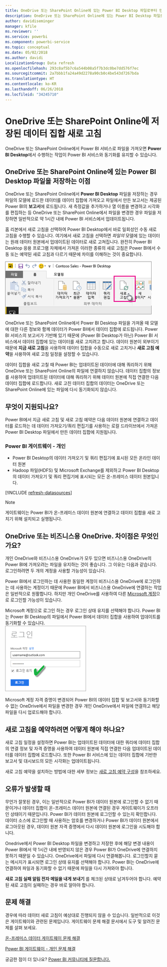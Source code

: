 ```yaml
---
title: OneDrive 또는 SharePoint Online에 있는 Power BI Desktop 파일로부터 만들어진 데이터 집합 새로 고침
description: OneDrive 또는 SharePoint Online에 있는 Power BI Desktop 파일로부터 만들어진 데이터 집합 새로 고침
author: davidiseminger
manager: kfile
ms.reviewer: ''
ms.service: powerbi
ms.component: powerbi-service
ms.topic: conceptual
ms.date: 05/02/2018
ms.author: davidi
LocalizationGroup: Data refresh
ms.openlocfilehash: 293c8af5b7c6a544b08a5f7b3dc0be7dd576f7ec
ms.sourcegitcommit: 2a7bbb1fa24a49d2278a90cb0c4be543d7267bda
ms.translationtype: HT
ms.contentlocale: ko-KR
ms.lasthandoff: 06/26/2018
ms.locfileid: "34245710"
---
```

# <a name="refresh-a-dataset-stored-on-onedrive-or-sharepoint-online"></a>OneDrive 또는 SharePoint Online에 저장된 데이터 집합 새로 고침
OneDrive 또는 SharePoint Online에서 Power BI 서비스로 파일을 가져오면 **Power BI Desktop**에서 수행하는 작업이 Power BI 서비스와 동기화를 유지할 수 있습니다.

## <a name="advantages-of-storing-a-power-bi-desktop-file-on-onedrive-or-sharepoint-online"></a>OneDrive 또는 SharePoint Online에 있는 Power BI Desktop 파일을 저장하는 이점
OneDrive 또는 SharePoint Online에서 **Power BI Desktop** 파일을 저장하는 경우 파일의 모델에 로드한 데이터를 데이터 집합에 가져오고 파일에서 만든 보고서는 제공된 Power BI의 **보고서**에 로드됩니다. 새 측정값을 추가하거나 열 이름을 변경하고 시각화를 편집하는 등 OneDrive 또는 SharePoint Online에서 파일을 변경한 경우 파일을 저장하면 일반적으로 약 1시간 내에 Power BI 서비스에서 업데이트됩니다.

홈 리본에서 새로 고침을 선택하여 Power BI Desktop에서 바로 일회성인 수동 새로 고침을 수행할 수 있습니다. 여기에서 새로 고침을 선택하면 *파일의* 모델에 있는 데이터는 원래 데이터 원본에서 업데이트된 데이터로 새로 고쳐집니다. 완전히 Power BI Desktop 응용 프로그램 자체에서 가져온 이러한 종류의 새로 고침은 Power BI에서 수동 또는 예약된 새로 고침과 다르기 때문에 차이를 이해하는 것이 중요합니다.

![](media/refresh-desktop-file-onedrive/pbix-refresh.png)

OneDrive 또는 SharePoint Online에서 Power BI Desktop 파일을 가져올 때 모델에 대한 다른 정보와 함께 데이터가 Power BI에서 데이터 집합에 로드됩니다. Power BI 서비스의 보고서가 기반해 있기 때문에 (Power BI Desktop가 아닌) Power BI 서비스에서 데이터 집합에 있는 데이터를 새로 고치려고 합니다. 데이터 원본이 외부이기 때문에 **지금 새로 고침**을 사용하여 데이터 집합을 수동으로 새로 고치거나 **새로 고침 예약**을 사용하여 새로 고침 일정을 설정할 수 있습니다.

데이터 집합을 새로 고칠 때 Power BI는 업데이트된 데이터에 대해 쿼리하기 위해 OneDrive 또는 SharePoint Online의 파일에 연결하지 않습니다. 데이터 집합의 정보를 사용하여 업데이트된 데이터에 대해 쿼리하기 위해 데이터 원본에 직접 연결한 다음 데이터 집합에 로드합니다. 새로 고친 데이터 집합의 데이터는 OneDrive 또는 SharePoint Online에 있는 파일에 다시 동기화되지 않습니다.

## <a name="whats-supported"></a>무엇이 지원되나요?
Power BI에서 지금 새로 고침 및 새로 고침 예약은 다음 데이터 원본에 연결하고 데이터를 로드하는 데 데이터 가져오기/쿼리 편집기를 사용하는 로컬 드라이브에서 가져온 Power BI Desktop 파일에서 만든 데이터 집합에 지원됩니다.

### <a name="power-bi-gateway---personal"></a>Power BI 게이트웨이 - 개인
* Power BI Desktop의 데이터 가져오기 및 쿼리 편집기에 표시된 모든 온라인 데이터 원본
* Hadoop 파일(HDFS) 및 Microsoft Exchange를 제외하고 Power BI Desktop의 데이터 가져오기 및 쿼리 편집기에 표시되는 모든 온-프레미스 데이터 원본입니다.

<!-- Refresh Data sources-->
[!INCLUDE [refresh-datasources](./includes/refresh-datasources.md)]

> [!NOTE]
> 게이트웨이는 Power BI가 온-프레미스 데이터 원본에 연결하고 데이터 집합을 새로 고치기 위해 설치되고 실행됩니다.
> 
> 

## <a name="onedrive-or-onedrive-for-business-whats-the-difference"></a>OneDrive 또는 비즈니스용 OneDrive. 차이점은 무엇인가요?
개인 OneDrive와 비즈니스용 OneDrive가 모두 있으면 비즈니스용 OneDrive의 Power BI에 가져오려는 파일을 유지하는 것이 좋습니다. 그 이유는 다음과 같습니다. 로그인하려면 두 개의 계정을 사용할 가능성이 있습니다.

Power BI에서 로그인하는 데 사용한 동일한 계정이 비즈니스용 OneDrive에 로그인하는 데 사용하는 계정이기 때문에 Power BI에서 비즈니스용 OneDrive에 연결하는 작업은 일반적으로 원활합니다. 하지만 개인 OneDrive를 사용하여 다른 [Microsoft 계정](http://www.microsoft.com/account/default.aspx)으로 로그인할 가능성이 있습니다.

Microsoft 계정으로 로그인 하는 경우 로그인 상태 유지를 선택해야 합니다. Power BI는 Power BI Desktop의 파일에서 Power BI에서 데이터 집합을 사용하여 업데이트를 동기화할 수 있습니다.  
    ![](media/refresh-desktop-file-onedrive/refresh_signin_keepmesignedin.png)

Microsoft 계정 자격 증명이 변경되어 Power BI의 데이터 집합 및 보고서와 동기화할 수 없는 OneDrive에서 파일을 변경한 경우 개인 OneDrive에서 파일에 연결하고 해당 파일을 다시 업로드해야 합니다.

## <a name="how-do-i-schedule-refresh"></a>새로 고침을 예약하려면 어떻게 해야 하나요?
새로 고침 일정을 설정하면 Power BI는 업데이트된 데이터에 대한 쿼리에 데이터 집합의 연결 정보 및 자격 증명을 사용하여 데이터 원본에 직접 연결한 다음 업데이트된 데이터를 데이터 집합에 로드합니다. 또한 Power BI 서비스에 있는 데이터 집합에 기반한 보고서 및 대시보드의 모든 시각화는 업데이트됩니다.

새로 고침 예약을 설치하는 방법에 대한 세부 정보는 [새로 고침 예약 구성](refresh-scheduled-refresh.md)을 참조하세요.

## <a name="when-things-go-wrong"></a>오류가 발생할 때
무언가 잘못된 경우, 이는 일반적으로 Power BI가 데이터 원본에 로그인할 수 없기 때문이거나 데이터 집합이 온-프레미스 데이터 원본에 연결된 경우 게이트웨이가 오프라인 상태이기 때문입니다. Power BI가 데이터 원본에 로그인할 수 있는지 확인합니다. 데이터 소스에 로그인할 때 사용하는 암호를 변경하거나 Power BI가 데이터 원본에서 로그아웃된 경우, 데이터 원본 자격 증명에서 다시 데이터 원본에 로그인을 시도해야 합니다.

Onedrive에서 Power BI Desktop 파일을 변경하고 저장한 후에 해당 변경 내용이 Power BI에서 약 1시간 내에 반영되지 않은 경우 Power BI가 OneDrive에 연결하지 못하기 때문일 수 있습니다. OneDrive에서 파일에 다시 연결해봅니다. 로그인할지 묻는 메시지가 표시되면 로그인 상태 유지를 선택해야 합니다. Power BI는 OneDrive에 연결하여 파일과 동기화할 수 없기 때문에 파일을 다시 가져와야 합니다.

**새로 고침 실패 알림 전자 메일을 내게 보내기** 를 체크된 상태로 남겨두어야 합니다. 예약된 새로 고침이 실패하는 경우 바로 알아야 합니다.

## <a name="troubleshooting"></a>문제 해결
경우에 따라 데이터 새로 고침이 예상대로 진행되지 않을 수 있습니다. 일반적으로 이것은 게이트웨이와 관련된 문제입니다. 게이트웨이 문제 해결 문서에서 도구 및 알려진 문제를 살펴 보세요.

[온-프레미스 데이터 게이트웨이 문제 해결](service-gateway-onprem-tshoot.md)

[Power BI 게이트웨이 - 개인 문제 해결](service-admin-troubleshooting-power-bi-personal-gateway.md)

궁금한 점이 더 있나요? [Power BI 커뮤니티에 질문합니다.](http://community.powerbi.com/)

